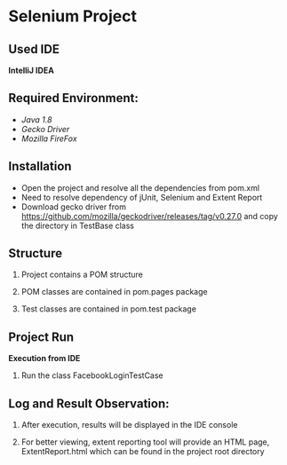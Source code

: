 # Selenium Project

## Used IDE

**IntelliJ IDEA**


## Required Environment:

- *Java 1.8*
- *Gecko Driver*
- *Mozilla FireFox*

## Installation

- Open the project and resolve all the dependencies from pom.xml
- Need to resolve dependency of jUnit, Selenium and Extent Report
- Download gecko driver from https://github.com/mozilla/geckodriver/releases/tag/v0.27.0 and copy the directory in TestBase class

## Structure

1. Project contains a POM structure

2. POM classes are contained in pom.pages package

3. Test classes are contained in pom.test package


## Project Run

**Execution from IDE**

1. Run the class FacebookLoginTestCase

## Log and Result Observation:

1. After execution, results will be displayed in the IDE console

2. For better viewing, extent reporting tool will provide an HTML page, ExtentReport.html which can be found in the project root directory 